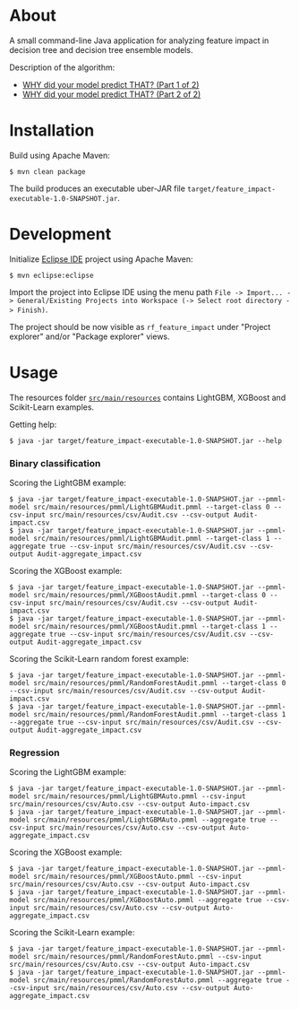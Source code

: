 # About #

A small command-line Java application for analyzing feature impact in decision tree and decision tree ensemble models.

Description of the algorithm:

* [WHY did your model predict THAT? (Part 1 of 2)](https://towardsdatascience.com/why-did-your-model-predict-that-4f7ed3526397)
* [WHY did your model predict THAT? (Part 2 of 2)](https://towardsdatascience.com/why-did-your-model-predict-that-part-2-of-2-48e3d50e1daf)

# Installation #

Build using Apache Maven:

```
$ mvn clean package
```

The build produces an executable uber-JAR file `target/feature_impact-executable-1.0-SNAPSHOT.jar`.

# Development #

Initialize [Eclipse IDE](https://www.eclipse.org/ide/) project using Apache Maven:

```
$ mvn eclipse:eclipse
```

Import the project into Eclipse IDE using the menu path `File -> Import... -> General/Existing Projects into Workspace (-> Select root directory -> Finish)`.

The project should be now visible as `rf_feature_impact` under "Project explorer" and/or "Package explorer" views.

# Usage #

The resources folder [`src/main/resources`](https://github.com/vruusmann/rf_feature_impact/tree/master/src/main/resources) contains LightGBM, XGBoost and Scikit-Learn examples.

Getting help:

```
$ java -jar target/feature_impact-executable-1.0-SNAPSHOT.jar --help
```

### Binary classification

Scoring the LightGBM example:

```
$ java -jar target/feature_impact-executable-1.0-SNAPSHOT.jar --pmml-model src/main/resources/pmml/LightGBMAudit.pmml --target-class 0 --csv-input src/main/resources/csv/Audit.csv --csv-output Audit-impact.csv
$ java -jar target/feature_impact-executable-1.0-SNAPSHOT.jar --pmml-model src/main/resources/pmml/LightGBMAudit.pmml --target-class 1 --aggregate true --csv-input src/main/resources/csv/Audit.csv --csv-output Audit-aggregate_impact.csv
```

Scoring the XGBoost example:

```
$ java -jar target/feature_impact-executable-1.0-SNAPSHOT.jar --pmml-model src/main/resources/pmml/XGBoostAudit.pmml --target-class 0 --csv-input src/main/resources/csv/Audit.csv --csv-output Audit-impact.csv
$ java -jar target/feature_impact-executable-1.0-SNAPSHOT.jar --pmml-model src/main/resources/pmml/XGBoostAudit.pmml --target-class 1 --aggregate true --csv-input src/main/resources/csv/Audit.csv --csv-output Audit-aggregate_impact.csv
```

Scoring the Scikit-Learn random forest example:

```
$ java -jar target/feature_impact-executable-1.0-SNAPSHOT.jar --pmml-model src/main/resources/pmml/RandomForestAudit.pmml --target-class 0 --csv-input src/main/resources/csv/Audit.csv --csv-output Audit-impact.csv
$ java -jar target/feature_impact-executable-1.0-SNAPSHOT.jar --pmml-model src/main/resources/pmml/RandomForestAudit.pmml --target-class 1 --aggregate true --csv-input src/main/resources/csv/Audit.csv --csv-output Audit-aggregate_impact.csv
```

### Regression

Scoring the LightGBM example:

```
$ java -jar target/feature_impact-executable-1.0-SNAPSHOT.jar --pmml-model src/main/resources/pmml/LightGBMAuto.pmml --csv-input src/main/resources/csv/Auto.csv --csv-output Auto-impact.csv
$ java -jar target/feature_impact-executable-1.0-SNAPSHOT.jar --pmml-model src/main/resources/pmml/LightGBMAuto.pmml --aggregate true --csv-input src/main/resources/csv/Auto.csv --csv-output Auto-aggregate_impact.csv
```

Scoring the XGBoost example:

```
$ java -jar target/feature_impact-executable-1.0-SNAPSHOT.jar --pmml-model src/main/resources/pmml/XGBoostAuto.pmml --csv-input src/main/resources/csv/Auto.csv --csv-output Auto-impact.csv
$ java -jar target/feature_impact-executable-1.0-SNAPSHOT.jar --pmml-model src/main/resources/pmml/XGBoostAuto.pmml --aggregate true --csv-input src/main/resources/csv/Auto.csv --csv-output Auto-aggregate_impact.csv
```

Scoring the Scikit-Learn example:

```
$ java -jar target/feature_impact-executable-1.0-SNAPSHOT.jar --pmml-model src/main/resources/pmml/RandomForestAuto.pmml --csv-input src/main/resources/csv/Auto.csv --csv-output Auto-impact.csv
$ java -jar target/feature_impact-executable-1.0-SNAPSHOT.jar --pmml-model src/main/resources/pmml/RandomForestAuto.pmml --aggregate true --csv-input src/main/resources/csv/Auto.csv --csv-output Auto-aggregate_impact.csv
```
